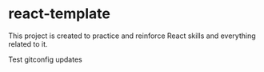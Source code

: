 # react-template

This project is created to practice and reinforce React skills and everything related to it.

Test gitconfig updates
